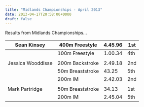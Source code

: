 ```yaml
---
title: "Midlands Championships - April 2013"
date: 2013-04-17T20:58:00+0000
draft: false
---
```

Results from Midlands Championships...




| Sean Kinsey |400m Freestyle |4.45.96 |1st |
|---|---|---|---|
|  |100m Freestyle |1.00.34 |4th |
|  | | | |
| Jessica Wooddisse |200m Backstroke |2.49.18 |2nd |
|  |50m Breaststroke |43.25 |5th |
|  |200m IM |2.42.03 |2nd |
|  | | | |
| Mark Partridge |50m Breaststroke |34.13 |1st |
|  |200m IM |2.45.04 |5th |

